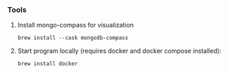 ### Tools

1. Install mongo-compass for visualization
    ```shell
    brew install --cask mongodb-compass
    ```

1. Start program locally (requires docker and docker compose installed):
    ```shell
    brew install docker
    ```

